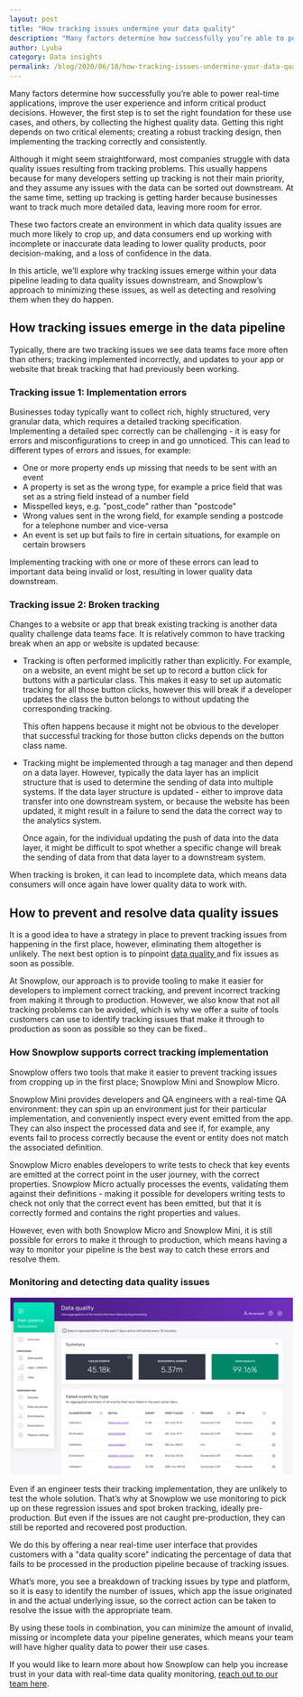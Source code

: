 ```yaml
---
layout: post
title: "How tracking issues undermine your data quality"
description: "Many factors determine how successfully you’re able to power real-time applications, improve the user experience and inform critical product decisions."
author: Lyuba
category: Data insights
permalink: /blog/2020/06/18/how-tracking-issues-undermine-your-data-quality/
---
```



Many factors determine how successfully you’re able to power real-time applications, improve the user experience and inform critical product decisions. However, the first step is to set the right foundation for these use cases, and others, by collecting the highest quality data. Getting this right depends on two critical elements; creating a robust tracking design, then implementing the tracking correctly and consistently.

Although it might seem straightforward, most companies struggle with data quality issues resulting from tracking problems. This usually happens because for many developers setting up tracking is not their main priority, and they assume any issues with the data can be sorted out downstream. At the same time, setting up tracking is getting harder because businesses want to track much more detailed data, leaving more room for error.

These two factors create an environment in which data quality issues are much more likely to crop up, and data consumers end up working with incomplete or inaccurate data leading to lower quality products, poor decision-making, and a loss of confidence in the data. 

In this article, we’ll explore why tracking issues emerge within your data pipeline leading to data quality issues downstream, and Snowplow’s approach to minimizing these issues, as well as detecting and resolving them when they do happen.

 


## How tracking issues emerge in the data pipeline

 

Typically, there are two tracking issues we see data teams face more often than others; tracking implemented incorrectly, and updates to your app or website that break tracking that had previously been working. 


### Tracking issue 1: Implementation errors

Businesses today typically want to collect rich, highly structured, very granular data, which requires a detailed tracking specification. Implementing a detailed spec correctly can be challenging - it is easy for errors and misconfigurations to creep in and go unnoticed. This can lead to different types of errors and issues, for example:



*   One or more property ends up missing that needs to be sent with an event  
*   A property is set as the wrong type, for example a price field that was set as a string field instead of a number field
*   Misspelled keys, e.g. "post_code" rather than "postcode"
*   Wrong values sent in the wrong field, for example sending a postcode for a telephone number and vice-versa
*   An event is set up but fails to fire in certain situations, for example on certain browsers

Implementing tracking with one or more of these errors can lead to important data being invalid or lost, resulting in lower quality data downstream. 


### Tracking issue 2: Broken tracking 


Changes to a website or app that break existing tracking is another data quality challenge data teams face. It is relatively common to have tracking break when an app or website is updated because:



*   Tracking is often performed implicitly rather than explicitly. For example, on a website, an event might be set up to record a button click for buttons with a particular class. This makes it easy to set up automatic tracking for all those button clicks, however this will break if a developer updates the class the button belongs to without updating the corresponding tracking. 

    This often happens because it might not be obvious to the developer that successful tracking for those button clicks depends on the button class name.

*   Tracking might be implemented through a tag manager and then depend on a data layer. However, typically the data layer has an implicit structure that is used to determine the sending of data into multiple systems. If the data layer structure is updated - either to improve data transfer into one downstream system, or because the website has been updated, it might result in a failure to send the data the correct way to the analytics system. 

    Once again, for the individual updating the push of data into the data layer, it might be difficult to spot whether a specific change will break the sending of data from that data layer to a downstream system.


When tracking is broken, it can lead to incomplete data, which means data consumers will once again have lower quality data to work with. 


## How to prevent and resolve data quality issues

It is a good idea to have a strategy in place to prevent tracking issues from happening in the first place, however, eliminating them altogether is unlikely. The next best option is to pinpoint [data quality ](https://snowplowanalytics.com/blog/2019/09/09/how-to-optimize-your-pipeline-for-data-quality/)and fix issues as soon as possible. 

At Snowplow, our approach is to provide tooling to make it easier for developers to implement correct tracking, and prevent incorrect tracking from making it through to production. However, we also know that not all tracking problems can be avoided, which is why we offer a suite of tools customers can use to identify tracking issues that make it through to production as soon as possible so they can be fixed..


### How Snowplow supports correct tracking implementation

Snowplow offers two tools that make it easier to prevent tracking issues from cropping up in the first place; Snowplow Mini and Snowplow Micro.

Snowplow Mini provides developers and QA engineers with a real-time QA environment: they can spin up an environment just for their particular implementation, and conveniently inspect every event emitted from the app. They can also inspect the processed data and see if, for example, any events fail to process correctly because the event or entity does not match the associated definition.

Snowplow Micro enables developers to write tests to check that key events are emitted at the correct point in the user journey, with the correct properties. Snowplow Micro actually processes the events, validating them against their definitions - making it possible for developers writing tests to check not only that the correct event has been emitted, but that it is correctly formed and contains the right properties and values.

However, even with both Snowplow Micro and Snowplow Mini, it is still possible for errors to make it through to production, which means having a way to monitor your pipeline is the best way to catch these errors and resolve them.


### Monitoring and detecting data quality issues 



![data quality](/assets/img/blog/2020/06/data-quality-ui.png)


Even if an engineer tests their tracking implementation, they are unlikely to test the whole solution. That’s why at Snowplow we use monitoring to pick up on these regression issues and spot broken tracking, ideally pre-production. But even if the issues are not caught pre-production, they can still be reported and recovered post production.

We do this by offering a near real-time user interface that provides customers with a "data quality score" indicating the percentage of data that fails to be processed in the production pipeline because of tracking issues.

What’s more, you see a breakdown of tracking issues by type and platform, so it is easy to identify the number of issues, which app the issue originated in and the actual underlying issue, so the correct action can be taken to resolve the issue with the appropriate team. 

By using these tools in combination, you can minimize the amount of invalid, missing or incomplete data your pipeline generates, which means your team will have higher quality data to power their use cases.

If you would like to learn more about how Snowplow can help you increase trust in your data with real-time data quality monitoring, [reach out to our team here](https://snowplowanalytics.com/get-started/).
